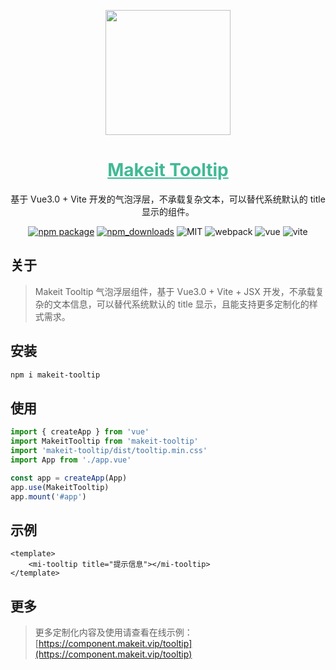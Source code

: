<p align="center">
    <a href="https://admin.makeit.vip/">
        <img width="200" src="https://file.makeit.vip/MIIT/M00/00/00/ajRkHV_pUyOALE2LAAAtlj6Tt_s370.png">
    </a>
</p>

<h1 align="center" color="green">
    <a href="https://component.makeit.vip/captcha" target="_blank" style="color: #41b995">
        Makeit Tooltip
    </a>
</h1>

<div align="center">
基于 Vue3.0 + Vite 开发的气泡浮层，不承载复杂文本，可以替代系统默认的 title 显示的组件。

[![npm package](https://img.shields.io/npm/v/makeit-tooltip.svg?style=flat-square)](https://www.npmjs.org/package/makeit-tooltip)
[![npm_downloads](http://img.shields.io/npm/dm/makeit-tooltip.svg?style=flat-square)](http://www.npmtrends.com/makeit-tooltip)
![MIT](https://img.shields.io/badge/license-MIT-ff69b4.svg)
![webpack](https://img.shields.io/badge/webpack-5.3.2-orange.svg)
![vue](https://img.shields.io/badge/vue-3.0.4-green.svg)
![vite](https://img.shields.io/badge/vite-1.0.0-yellow.svg)
</div>

## 关于

> Makeit Tooltip 气泡浮层组件，基于 Vue3.0 + Vite + JSX 开发，不承载复杂的文本信息，可以替代系统默认的 title 显示，且能支持更多定制化的样式需求。

## 安装

```bash
npm i makeit-tooltip
```

## 使用
```ts
import { createApp } from 'vue'
import MakeitTooltip from 'makeit-tooltip'
import 'makeit-tooltip/dist/tooltip.min.css'
import App from './app.vue'

const app = createApp(App)
app.use(MakeitTooltip)
app.mount('#app')
```

## 示例
```vue
<template>
    <mi-tooltip title="提示信息"></mi-tooltip>
</template>
```

## 更多
> 更多定制化内容及使用请查看在线示例：[https://component.makeit.vip/tooltip](https://component.makeit.vip/tooltip)